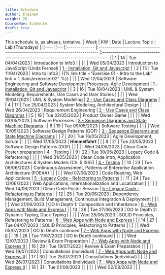 ```yaml
---
title: Schedule
author: kleinen
weight: 20
CourseNav: Schedule
draft: true
---
```


This schedule is, as always, tentative.
| Week | KW  | Date           | Lecture Topic                                                                  | Lab (Thursdays)                                                                   |
|:---- |:--- |:-------------- |:------------------------------------------------------------------------------ |:--------------------------------------------------------------------------------- |
| 1    | 14  | Tue 04/04/2023 | Introduction to Info3                                                          |                                                                                   |
|      |     | Wed 05/04/2023 | Introduction to JavaScript (Linda Fernsel)                                     | [1 - Installation, Git and Javascript](../labs/lab-01-startup)                    |
| 2    | 15  | Tue 11/04/2023 | Intro to Info3                                                                 | {{% link title ="Exercise 01 - Intro to the Lab" link = "../labs/exercise-02" %}} |
|      |     | Wed 12/04/2023 | Software Engineering and Software Development Processes, Agile Development     | [1 - Installation, Git and Javascript](../labs/lab-01-startup)                    |
| 3    | 16  | Tue 18/04/2023 | UML & System Modeling: Requirements, Use Cases and User Stories                |                                                                                   |
|      |     | Wed 19/04/2023 | UML & System Modeling                                                          | [2 - Use Cases and Class Diagrams](../labs/lab-02-usecases-class)                 |
| 4    | 17  | Tue 25/04/2023 | System Modeling, Architectural Design                                          |                                                                                   |
|      |     | Wed 26/04/2023 | Requirement Engineering                                                        | [2 - Use Cases and Class Diagrams](../labs/lab-02-usecases-class)                 |
| 5    | 18  | Tue 02/05/2023 | Product Owner Game                                                             |                                                                                   |
|      |     | Wed 03/05/2023 | Software Processes                                                             | [3 - Sequence Diagrams and State Machine Diagrams](../labs/lab-03-sequence-state) |
| 6    | 19  | Tue 09/05/2023 | Software Testing                                                               |                                                                                   |
|      |     | Wed 10/05/2023 | Software Design Patterns (GOF)                                                 | [3 - Sequence Diagrams and State Machine Diagrams](../labs/lab-03-sequence-state) |
| 7    | 20  | Tue 16/05/2023 | Agile Development, Scrum                                                       |                                                                                   |
|      |     | Wed 17/05/2023 | **Himmelfahrt**                                                                |                                                                                   |
| 8    | 21  | Tue 23/05/2023 | Software Design Patterns (GOF)                                                 |                                                                                   |
|      |     | Wed 24/05/2023 | Clean Code Poster preparation                                                  | [4 - Testing](../labs/lab-04-testing)                                             |
| 9    | 22  | Tue 30/05/2023 | Legacy Code & Refactoring                                                      |                                                                                   |
|      |     | Wed 31/05/2023 | Clean Code Intro, Application Architectures &  System Models (Ch. 5 ISSE)      | [4 - Testing](../labs/lab-04-testing)                                             |
| 10   | 23  | Tue 06/06/2023 | Continuous Assessment, Patterns of Enterprise Application Architecture (POEAA) |                                                                                   |
|      |     | Wed 07/06/2023 | Code Reading, Web Applications                                                 | [5 - Legacy Code - Refactoring to Patterns](../labs/lab-05-legacy)                |
| 11   | 24  | Tue 13/06/2023 | Web Applications, Internationalization and Localization                        |                                                                                   |
|      |     | Wed 14/06/2023 | Clean Code Poster Session                                                      | [5 - Legacy Code - Refactoring to Patterns](../labs/lab-05-legacy)                |
| 12   | 25  | Tue 20/06/2023 | Dependency Management, Build Management, Continuous Integration & Deployment   |                                                                                   |
|      |     | Wed 21/06/2023 | OO In Depth 1: Composition and Inheritance                                     | [6 - Web Apps with Node and Express I](../labs/lab-06-express-1)                  |
| 13   | 26  | Tue 27/06/2023 | OO In Depth 2: Dynamic Typing, Duck Typing                                     |                                                                                   |
|      |     | Wed 28/06/2023 | SOLID Principles, Refactoring to Patterns                                      | [6 - Web Apps with Node and Express I](../labs/lab-06-express-1)                  |
| 14   | 27  | Tue 04/07/2023 | SOLID Principles, Refactoring to Patterns                                      |                                                                                   |
|      |     | Wed 05/07/2023 | OO In Depth continued                                                          | [7 - Web Apps with Node and Express II](../labs/lab-07-express-2)                 |
| 15   | 28  | Tue 11/07/2023 | OO In Depth continued                                                          |                                                                                   |
|      |     | Wed 12/07/2023 | Review & Exam Preparation                                                      | [7 - Web Apps with Node and Express II](../labs/lab-07-express-2)                 |
| 16   | 29  | Tue 18/07/2023 | Review & Exam Preparation                                                      |                                                                                   |
|      |     | Wed 19/07/2023 | Consultations (individual)                                                     | [7 - Web Apps with Node and Express II](../labs/lab-07-express-2)                 |
| 17   | 30  | Tue 25/07/2023 | Consultations (individual)                                                     |                                                                                   |
|      |     | Wed 26/07/2023 | Consultations (individual)                                                     | [7 - Web Apps with Node and Express II](../labs/lab-07-express-2)                 |
| 18   | 31  | Tue 01/08/2023 |                                                                                |                                                                                   |
|      |     | Wed 02/08/2023 |                                                                                |                                                                                   |
